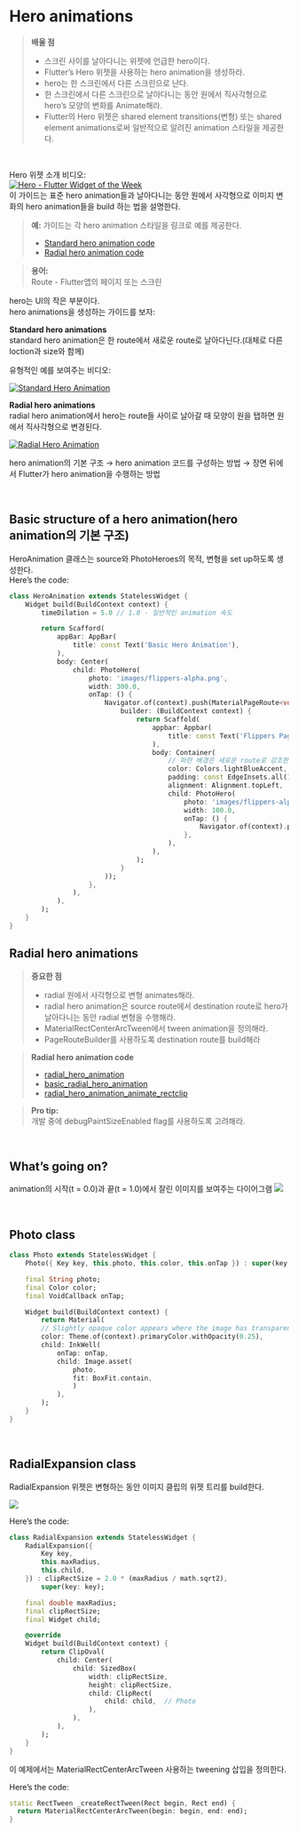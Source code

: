 # Hero animations  
> **배울 점**  
> * 스크린 사이를 날아다니는 위젯에 언급한 hero이다.
> * Flutter’s Hero 위젯을 사용하는 hero animation을 생성하라.
> * hero는 한 스크린에서 다른 스크린으로 난다.
> * 한 스크린에서 다른 스크린으로 날아다니는 동안 원에서 직사각형으로 hero’s 모양의 변화를 Animate해라.
> * Flutter의 Hero 위젯은 shared element transitions(변형) 또는 shared element animations로써 일반적으로 알려진 animation 스타일을 제공한다.  

<br/>

Hero 위젯 소개 비디오:  
[![Hero - Flutter Widget of the Week](http://img.youtube.com/vi/Be9UH1kXFDw/0.jpg)](https://youtu.be/Be9UH1kXFDw)  
이 가이드는 표준 hero animation들과 날아다니는 동안 원에서 사각형으로 이미지 변화의 hero animation들을 build 하는 법을 설명한다.  

> **예:** 가이드는 각 hero animation 스타일을 링크로 예를 제공한다.
> * [Standard hero animation code](https://docs.flutter.dev/development/ui/animations/hero-animations#standard-hero-animation-code)
> * [Radial hero animation code](https://docs.flutter.dev/development/ui/animations/hero-animations#radial-hero-animation-code)  

> **용어:**  
Route - Flutter앱의 페이지 또는 스크린  

hero는 UI의 작은 부분이다.  
hero animations을 생성하는 가이드를 보자:  

**Standard hero animations**  
standard hero animation은 한 route에서 새로운 route로 날아다닌다.(대체로 다른 loction과 size와 함께)  

유형적인 예를 보여주는 비디오:

[![Standard Hero Animation](http://img.youtube.com/vi/CEcFnqRDfgw/0.jpg)](https://youtu.be/CEcFnqRDfgw)  


**Radial hero animations**  
radial hero animation에서 hero는 route들 사이로 날아갈 때 모양이 원을 탭하면 원에서 직사각형으로 변경된다.  

[![Radial Hero Animation](http://img.youtube.com/vi/LWKENpwDKiM/0.jpg)](https://youtu.be/LWKENpwDKiM)  

hero animation의 기본 구조 &rarr; hero animation 코드를 구성하는 방법 &rarr; 장면 뒤에서 Flutter가 hero animation을 수행하는 방법  

<br/>

## Basic structure of a hero animation(hero animation의 기본 구조)  

HeroAnimation 클래스는 source와 PhotoHeroes의 목적, 변형을 set up하도록 생성한다.  
Here’s the code:  
```dart
class HeroAnimation extends StatelessWidget {
    Widget build(BuildContext context) {
        timeDilation = 5.0 // 1.0 - 일반적인 animation 속도

        return Scafford(
            appBar: AppBar(
                title: const Text('Basic Hero Animation'),
            ),
            body: Center(
                child: PhotoHero(
                    photo: 'images/flippers-alpha.png',
                    width: 300.0,
                    onTap: () {
                        Navigator.of(context).push(MaterialPageRoute<void>(
                            builder: (BuildContext context) {
                                return Scaffold(
                                    appbar: Appbar(
                                        title: const Text('Flippers Page'),
                                    ),
                                    body: Container(
                                        // 파란 배경은 새로운 route로 강조한다.
                                        color: Colors.lightBlueAccent,
                                        padding: const EdgeInsets.all(16.0),
                                        alignment: Alignment.topLeft,
                                        child: PhotoHero(
                                            photo: 'images/flippers-alpha.png'
                                            width: 100.0,
                                            onTap: () {
                                                Navigator.of(context).pop();
                                            },
                                        ),
                                    ),
                                );
                            }
                        ));
                    },
                ),
            ),
        );
    }
}
```  

## Radial hero animations  

> **중요한 점**
> * radial 원에서 사각형으로 변형 animates해라.  
> * radial hero animation은 source route에서 destination route로 hero가 날아다니는 동안 radial 변형을 수행해라.
> * MaterialRectCenter­Arc­Tween에서 tween animation을 정의해라.
> * PageRouteBuilder를 사용하도록 destination route를 build해라  

> **Radial hero animation code**  
> * [radial_hero_animation](https://github.com/flutter/website/tree/main/examples/_animation/radial_hero_animation)  
> * [basic_radial_hero_animation](https://github.com/flutter/website/tree/main/examples/_animation/basic_radial_hero_animation)  
> * [radial_hero_animation_animate_rectclip](https://github.com/flutter/website/tree/main/examples/_animation/radial_hero_animation_animate_rectclip)

> **Pro tip:**  
개발 중에 debugPaintSizeEnabled flag를 사용하도록 고려해라.  

<br/>

## What’s going on?  
animation의 시작(t = 0.0)과 끝(t = 1.0)에서 잘린 이미지를 보여주는 다이어그램
![](https://docs.flutter.dev/assets/images/docs/ui/animations/radial-hero-animation.png)  

<br/>

## Photo class

```dart
class Photo extends StatelessWidget {
    Photo({ Key key, this.photo, this.color, this.onTap }) : super(key: key);

    final String photo;
    final Color color;
    final VoidCallback onTap;

    Widget build(BuildContext context) {
        return Material(
        // Slightly opaque color appears where the image has transparency.
        color: Theme.of(context).primaryColor.withOpacity(0.25),
        child: InkWell(
            onTap: onTap,
            child: Image.asset(
                photo,
                fit: BoxFit.contain,
                )
            ),
        );
    }
}
```  

<br/>

## RadialExpansion class  

RadialExpansion 위젯은 변형하는 동안 이미지 클립의 위젯 트리를 build한다.

![](https://docs.flutter.dev/assets/images/docs/ui/animations/radial-expansion-class.png)  

Here’s the code:  
```dart
class RadialExpansion extends StatelessWidget {
    RadialExpansion({
        Key key,
        this.maxRadius,
        this.child,
    }) : clipRectSize = 2.0 * (maxRadius / math.sqrt2),
        super(key: key);

    final double maxRadius;
    final clipRectSize;
    final Widget child;

    @override
    Widget build(BuildContext context) {
        return ClipOval(
            child: Center(
                child: SizedBox(
                    width: clipRectSize,
                    height: clipRectSize,
                    child: ClipRect(
                        child: child,  // Photo
                    ),
                ),
            ),
        );
    }
}
```  
이 예제에서는 MaterialRectCenterArcTween 사용하는 tweening 삽입을 정의한다.

Here’s the code:  
```dart
static RectTween _createRectTween(Rect begin, Rect end) {
  return MaterialRectCenterArcTween(begin: begin, end: end);
}
```  